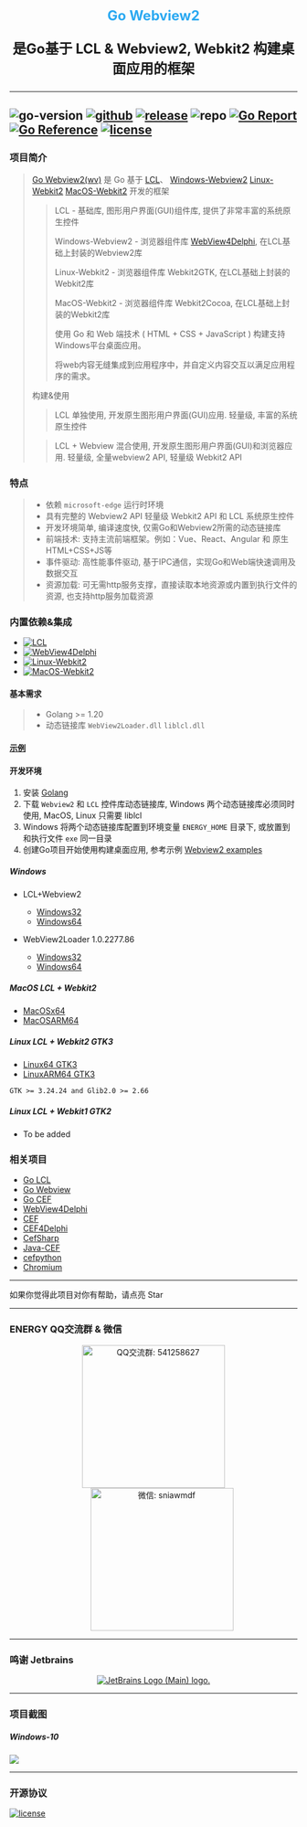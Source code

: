 <p align="center">
   <span style="color: #2ba9f1;font-size: 24px;font-weight: bold;">Go Webview2</span>
</p>

<p align="center" style="font-size: 24px;">
    <strong>
        是Go基于 LCL & Webview2, Webkit2 构建桌面应用的框架
    </strong>
</p>

---
![go-version](https://img.shields.io/github/go-mod/go-version/energye/wv?logo=git&logoColor=green)
[![github](https://img.shields.io/github/last-commit/energye/wv/main.svg?logo=github&logoColor=green&label=commit)](https://github.com/energye/wv)
[![release](https://img.shields.io/github/v/release/energye/wv?logo=git&logoColor=green)](https://github.com/energye/wv/releases)
![repo](https://img.shields.io/github/repo-size/energye/wv.svg?logo=github&logoColor=green&label=repo-size)
[![Go Report](https://goreportcard.com/badge/github.com/energye/wv)](https://goreportcard.com/report/github.com/energye/wv)
[![Go Reference](https://pkg.go.dev/badge/github.com/energye/wv)](https://pkg.go.dev/github.com/energye/wv)
[![license](https://img.shields.io/github/license/energye/wv.svg?logo=git&logoColor=red)](http://www.apache.org/licenses/LICENSE-2.0)
---

### 项目简介

> [Go Webview2(wv)](https://github.com/energye/wv) 
> 是 Go 基于
> [LCL](https://www.lazarus-ide.org/)、
> [Windows-Webview2](https://learn.microsoft.com/en-us/microsoft-edge/webview2)
> [Linux-Webkit2](https://www.webkitgtk.org)
> [MacOS-Webkit2](https://developer.apple.com/documentation/webkit)
> 开发的框架
>
>> LCL - 基础库, 图形用户界面(GUI)组件库, 提供了非常丰富的系统原生控件
>> 
>> Windows-Webview2 - 浏览器组件库 [WebView4Delphi](https://github.com/salvadordf/WebView4Delphi), 在LCL基础上封装的Webview2库
>> 
>> Linux-Webkit2 - 浏览器组件库 Webkit2GTK, 在LCL基础上封装的Webkit2库
>> 
>> MacOS-Webkit2 - 浏览器组件库 Webkit2Cocoa, 在LCL基础上封装的Webkit2库
>> 
>> 使用 Go 和 Web 端技术 ( HTML + CSS + JavaScript ) 构建支持Windows平台桌面应用。
>>
>> 将web内容无缝集成到应用程序中，并自定义内容交互以满足应用程序的需求。
> 
> 构建&使用
> 
>> LCL 单独使用, 开发原生图形用户界面(GUI)应用. 轻量级, 丰富的系统原生控件
>
>> LCL + Webview 混合使用, 开发原生图形用户界面(GUI)和浏览器应用. 轻量级, 全量webview2 API, 轻量级 Webkit2 API



### 特点

> - 依赖 `microsoft-edge` 运行时环境
> - 具有完整的 Webview2 API 轻量级 Webkit2 API 和 LCL 系统原生控件
> - 开发环境简单, 编译速度快, 仅需Go和Webview2所需的动态链接库
> - 前端技术: 支持主流前端框架。例如：Vue、React、Angular 和 原生HTML+CSS+JS等
> - 事件驱动: 高性能事件驱动, 基于IPC通信，实现Go和Web端快速调用及数据交互
> - 资源加载: 可无需http服务支撑，直接读取本地资源或内置到执行文件的资源, 也支持http服务加载资源

### 内置依赖&集成

- [![LCL](https://img.shields.io/badge/LCL-green)](https://github.com/energye/lcl)
- [![WebView4Delphi](https://img.shields.io/badge/Windows-Webview2%20-green)](https://github.com/salvadordf/WebView4Delphi)
- [![Linux-Webkit2](https://img.shields.io/badge/Linux-Webkit2%20-green)](https://www.webkitgtk.org)
- [![MacOS-Webkit2](https://img.shields.io/badge/MacOS-Webkit2%20-green)](https://developer.apple.com/documentation/webkit)

#### 基本需求

> - Golang >= 1.20
> - 动态链接库 `WebView2Loader.dll` `liblcl.dll`

#### [示例](https://github.com/energye/examples/tree/main/wv)

#### 开发环境

1. 安装 [Golang](https://golang.google.cn/dl/)
2. 下载 `Webview2` 和 `LCL` 控件库动态链接库, Windows 两个动态链接库必须同时使用, MacOS, Linux 只需要 liblcl
3. Windows 将两个动态链接库配置到环境变量 `ENERGY_HOME` 目录下, 或放置到和执行文件 `exe` 同一目录
4. 创建Go项目开始使用构建桌面应用, 参考示例 [Webview2 examples](https://github.com/energye/examples/tree/main/wv)

##### Windows

- LCL+Webview2

  - [Windows32](https://sourceforge.net/projects/liblcl/files/v3.0.0/lcl_wv2_binary_windows32.zip/download)
  - [Windows64](https://sourceforge.net/projects/liblcl/files/v3.0.0/lcl_wv2_binary_windows64.zip/download)

- WebView2Loader 1.0.2277.86

  - [Windows32](https://sourceforge.net/projects/liblcl/files/v3.0.0/WebView2Loader_32_1.0.2277.86.zip/download)
  - [Windows64](https://sourceforge.net/projects/liblcl/files/v3.0.0/WebView2Loader_64_1.0.2277.86.zip/download)

##### MacOS LCL + Webkit2

  - [MacOSx64](https://sourceforge.net/projects/liblcl/files/v3.0.0/lcl_wk2_binary_macosx64.zip/download)
  - [MacOSARM64](https://sourceforge.net/projects/liblcl/files/v3.0.0/lcl_wk2_binary_macosarm64.zip/download)

##### Linux LCL + Webkit2 GTK3
  - [Linux64 GTK3](https://sourceforge.net/projects/liblcl/files/v3.0.0/lcl_wk2_binary_linux64.zip/download)
  - [LinuxARM64 GTK3](https://sourceforge.net/projects/liblcl/files/v3.0.0/lcl_wk2_binary_linuxarm64.zip/download)
 
  `GTK >= 3.24.24 and Glib2.0 >= 2.66`

##### Linux LCL + Webkit1 GTK2
 - To be added

### 相关项目
* [Go LCL](https://github.com/energye/lcl)
* [Go Webview](https://github.com/energye/wv)
* [Go CEF](https://github.com/energye/cef)
* [WebView4Delphi](https://github.com/salvadordf/WebView4Delphi)
* [CEF](https://github.com/chromiumembedded/cef)
* [CEF4Delphi](https://github.com/salvadordf/CEF4Delphi)
* [CefSharp](https://github.com/cefsharp/CefSharp)
* [Java-CEF](https://bitbucket.org/chromiumembedded/java-cef)
* [cefpython](https://github.com/cztomczak/cefpython)
* [Chromium](https://chromium.googlesource.com/chromium/src/)

---

如果你觉得此项目对你有帮助，请点亮 Star

---

### ENERGY QQ交流群 & 微信

<p align="center">
    <img src="https://energye.github.io/imgs/assets/qq-group.jpg" width="250" title="QQ交流群: 541258627" alt="QQ交流群: 541258627">
    <img src="https://energye.github.io/imgs/assets/we-chat.jpg" width="250" title="微信: sniawmdf" alt="微信: sniawmdf" style="margin-left: 30px;">
</p>

---

### 鸣谢 Jetbrains

<p align="center">
    <a href="https://www.jetbrains.com?from=energy">
        <img src="https://resources.jetbrains.com/storage/products/company/brand/logos/jb_beam.svg" alt="JetBrains Logo (Main) logo.">
    </a>
</p>

---

### 项目截图
##### Windows-10
<img src="https://assets.yanghy.cn/webview2-simple.png">

----

### 开源协议

[![license](https://img.shields.io/github/license/energye/wv.svg?logo=git&logoColor=green)](http://www.apache.org/licenses/LICENSE-2.0)
